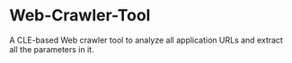 # Web-Crawler-Tool
A CLE-based Web crawler tool to analyze all application URLs and extract all the parameters in it.
